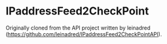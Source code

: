 # IPaddressFeed2CheckPoint

Originally cloned from the API project written by leinadred (https://github.com/leinadred/IPaddressFeed2CheckPointAPI).
